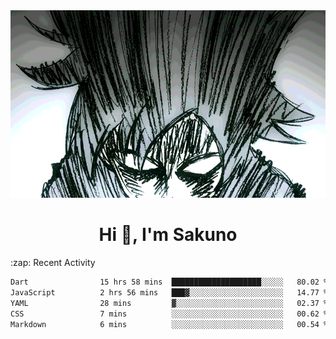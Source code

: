 <body>
<h1 align="center"></h1>
<br>
<div align="center">
<img width="auto" height="300" src="Img/mobFreakoutLonger.gif"/>
</div>
</div>
<h1 align="center">Hi 👋, I'm Sakuno</h1>
:zap: Recent Activity

<!--START_SECTION:waka-->

```txt
Dart                15 hrs 58 mins  ████████████████████░░░░░   80.02 %
JavaScript          2 hrs 56 mins   ███▓░░░░░░░░░░░░░░░░░░░░░   14.77 %
YAML                28 mins         ▓░░░░░░░░░░░░░░░░░░░░░░░░   02.37 %
CSS                 7 mins          ░░░░░░░░░░░░░░░░░░░░░░░░░   00.62 %
Markdown            6 mins          ░░░░░░░░░░░░░░░░░░░░░░░░░   00.54 %
```

<!--END_SECTION:waka-->
